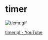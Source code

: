 # timer

![tiemr.gif](https://i.gyazo.com/348a79bb2f83bb377e4d02646b7fc6db.gif)

[timer.pl - YouTube](https://www.youtube.com/watch?v=6JFzm-bTZD0)